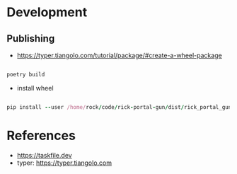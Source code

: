 # Development

## Publishing

- https://typer.tiangolo.com/tutorial/package/#create-a-wheel-package

```ruby

poetry build

```

- install wheel

```ruby

pip install --user /home/rock/code/rick-portal-gun/dist/rick_portal_gun-0.1.0-py3-none-any.whl

```

# References

- https://taskfile.dev
- typer: https://typer.tiangolo.com